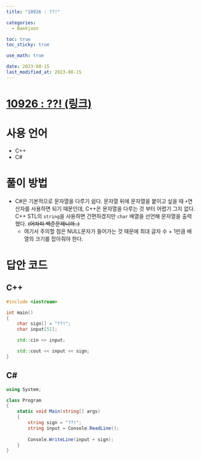 ```yaml
---
title: "10926 : ??!" 

categories:
  - Baekjoon

toc: true
toc_sticky: true

use_math: true

date: 2023-08-15
last_modified_at: 2023-08-15
---
```


# [10926 : ??! (링크)](https://www.acmicpc.net/problem/10926)

# 사용 언어
- C++
- C#

# 풀이 방법
- C#은 기본적으로 문자열을 다루기 쉽다. 문자열 뒤에 문자열을 붙이고 싶을 때 `+`연산자를 사용하면 되기 때문인데, C++은 문자열을 다루는 것 부터 어렵기 그지 없다. 
  C++ STL의 `string`을 사용하면 간편하겠지만 `char` 배열을 선언해 문자열을 출력했다. ~~(어차피 백준문제니까..)~~
  - 여기서 주의할 점은 NULL문자가 들어가는 것 때문에 최대 글자 수 + 1만큼 배열의 크기를 잡아줘야 한다.

# 답안 코드

## C++

```cpp
#include <iostream>

int main()
{
    char sign[] = "??!";
    char input[51];

    std::cin >> input;

    std::cout << input << sign;
}
```

## C#

```cs
using System;

class Program
{
    static void Main(string[] args)
    {
        string sign = "??!";
        string input = Console.ReadLine();
        
        Console.WriteLine(input + sign);
    }
}
```